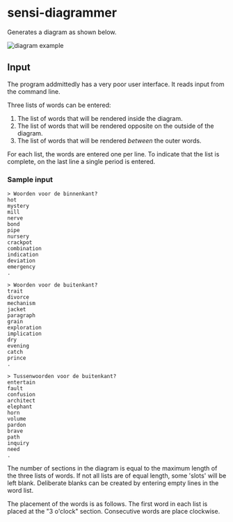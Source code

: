 # sensi-diagrammer

Generates a diagram as shown below.

![diagram example](https://drive.google.com/uc?export=view&id=1yIUsBM1N7x97QSx4-iZw-ymXp3rBrNqO)

## Input

The program addmittedly has a very poor user interface. It reads input from the command line.

Three lists of words can be entered:

1. The list of words that will be rendered inside the diagram.
2. The list of words that will be rendered opposite on the outside of the diagram.
3. The list of words that will be rendered *between* the outer words.

For each list, the words are entered one per line. To indicate that the list is complete, on the last line a single period is entered.

### Sample input

```
> Woorden voor de binnenkant?
hot
mystery
mill
nerve
bond
pipe
nursery
crackpot
combination
indication
deviation
emergency
.

> Woorden voor de buitenkant?
trait
divorce
mechanism
jacket
paragraph
grain
exploration
implication
dry
evening
catch
prince
.

> Tussenwoorden voor de buitenkant?
entertain
fault
confusion
architect
elephant
horn
volume
pardon
brave
path
inquiry
need
.

```

The number of sections in the diagram is equal to the maximum length of the three lists of words. If not all lists are of equal length, some 'slots' will be left blank. Deliberate blanks can be created by entering empty lines in the word list.

The placement of the words is as follows. The first word in each list is placed at the "3 o'clock" section. Consecutive words are place clockwise.
